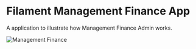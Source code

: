 # Filament Management Finance App

A application to illustrate how Management Finance Admin works.

![Management Finance](https://github.com/rizki-agung/laravel-management-finance/tree/main/public/finance-app)
